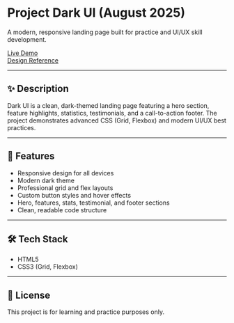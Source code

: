 # Project Dark UI (August 2025)

A modern, responsive landing page built for practice and UI/UX skill development.

<a href="https://saifuddin343.github.io/project-dark-ui/" target="_blank" rel="noopener">Live Demo</a>  
<a href="https://shorturl.at/tXDM9" target="_blank" rel="noopener">Design Reference</a>

---

## ✨ Description

Dark UI is a clean, dark-themed landing page featuring a hero section, feature highlights, statistics, testimonials, and a call-to-action footer. The project demonstrates advanced CSS (Grid, Flexbox) and modern UI/UX best practices.

---

## 🚀 Features

- Responsive design for all devices
- Modern dark theme
- Professional grid and flex layouts
- Custom button styles and hover effects
- Hero, features, stats, testimonial, and footer sections
- Clean, readable code structure

---

## 🛠️ Tech Stack

- HTML5
- CSS3 (Grid, Flexbox)

---

## 📄 License

This project is for learning and practice purposes only.
